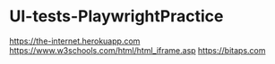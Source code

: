 # UI-tests-PlaywrightPractice


https://the-internet.herokuapp.com
https://www.w3schools.com/html/html_iframe.asp
https://bitaps.com
